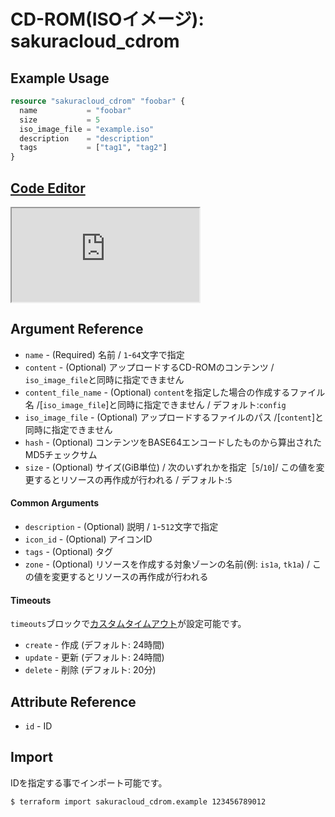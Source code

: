 # CD-ROM(ISOイメージ): sakuracloud_cdrom

## Example Usage

```tf
resource "sakuracloud_cdrom" "foobar" {
  name           = "foobar"
  size           = 5
  iso_image_file = "example.iso"
  description    = "description"
  tags           = ["tag1", "tag2"]
}
```

<div class="editor">

<h2><a href="https://zouen-alpha.usacloud.jp/#resource/cdrom" target="_blank" rel="noopener noreferrer">Code Editor</a></h2>

<iframe src="https://zouen-alpha.usacloud.jp/#resource/cdrom"></iframe>

</div>


## Argument Reference

* `name` - (Required) 名前 / `1`-`64`文字で指定
* `content` - (Optional) アップロードするCD-ROMのコンテンツ / `iso_image_file`と同時に指定できません
* `content_file_name` - (Optional) `content`を指定した場合の作成するファイル名 /[`iso_image_file`]と同時に指定できません /  デフォルト:`config`
* `iso_image_file` - (Optional) アップロードするファイルのパス /[`content`]と同時に指定できません
* `hash` - (Optional) コンテンツをBASE64エンコードしたものから算出されたMD5チェックサム
* `size` - (Optional) サイズ(GiB単位) / 次のいずれかを指定［`5`/`10`]/ この値を変更するとリソースの再作成が行われる / デフォルト:`5`

#### Common Arguments

* `description` - (Optional) 説明 / `1`-`512`文字で指定
* `icon_id` - (Optional) アイコンID
* `tags` - (Optional) タグ
* `zone` - (Optional) リソースを作成する対象ゾーンの名前(例: `is1a`, `tk1a`) / この値を変更するとリソースの再作成が行われる


#### Timeouts

`timeouts`ブロックで[カスタムタイムアウト](https://www.terraform.io/docs/configuration/resources.html#operation-timeouts)が設定可能です。  

* `create` - 作成 (デフォルト: 24時間)
* `update` - 更新 (デフォルト: 24時間)
* `delete` - 削除 (デフォルト: 20分)

## Attribute Reference

* `id` - ID

## Import

IDを指定する事でインポート可能です。

```bash
$ terraform import sakuracloud_cdrom.example 123456789012
```